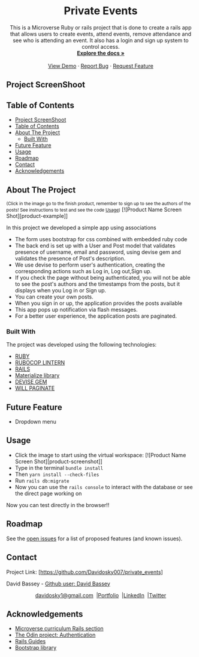 
<!-- PROJECT LOGO -->
<br />
<p align="center">
  <h1 align="center">Private Events</h1>
  <p align="center">
    This is a Microverse Ruby or rails project that is done to create a rails app that allows users to create events, attend events, remove attendance and see who is attending an event. It also has a login and sign up system to control access.
    <br />
    <a href="https://github.com/Davidosky007/private_events"><strong>Explore the docs »</strong></a>
    <br />
    <br />
    <a href="https://github.com/Davidosky007/private_events">View Demo</a>
    ·
    <a href="https://github.com/Davidosky007/private_events/issues">Report Bug</a>
    ·
    <a href="https://github.com/Davidosky007/private_events/issues">Request Feature</a>
  </p>
</p>

## Project ScreenShoot

<!-- <img src="./app/assets/images/members_only.png" width="1200px" height="500px" /> -->

## Table of Contents
- [Project ScreenShoot](#project-screenshoot)
- [Table of Contents](#table-of-contents)
- [About The Project](#about-the-project)
  - [Built With](#built-with)
- [Future Feature](#future-feature)
- [Usage](#usage)
- [Roadmap](#roadmap)
- [Contact](#contact)
- [Acknowledgements](#acknowledgements)
<!-- ABOUT THE PROJECT -->

## About The Project

<small>(Click in the image go to the finish product, remember to sign up to see the authors of the posts! 
  See instructions to test and see the code [Usage](#usage))</small>
[![Product Name Screen Shot][product-example]]

In this project we developed a simple app using associations
* The form uses bootstrap for css combined with embedded ruby code
* The back end is set up with a User and Post model that validates presence of username, email and password, using devise gem and validates the presence of Post's description.
* We use devise to perform user's authentication, creating the corresponding actions such as Log in, Log out,Sign up.
* If you check the page without being authenticated, you will not be able to see the post's authors and the timestamps from the posts, but it displays when you Log in or Sign up. 
* You can create your own posts.
* When you sign in or up, the application provides the posts available 
* This app pops up notification via flash messages.
* For a better user experience, the application posts are paginated. 

### Built With

The project was developed using the following technologies:

- [RUBY](https://www.ruby-lang.org/es/)
- [RUBOCOP LINTERN](https://github.com/microverseinc/linters-config/tree/master/ruby)
- [RAILS](https://rubyonrails.org/)
- [Materialize library](https://materializecss.com/)
- [DEVISE GEM](https://github.com/heartcombo/devise)
- [WILL PAGINATE](https://rubygems.org/gems/will_paginate/versions/3.1.0?locale=es)

## Future Feature

* Dropdown menu

## Usage

* Click the image to start using the virtual workspace:
[![Product Name Screen Shot][product-screenshot]]
* Type in the terminal `bundle install`
* Then `yarn install --check-files`
* Run  `rails db:migrate`
* Now you can use the `rails console` to interact with the database or see the direct page working on

Now you can test directly in the browser!!

## Roadmap

See the [open issues](https://github.com/Davidosky007/private_events/issues) for a list of proposed features (and known issues).

## Contact

<p align="center">

  Project Link: [https://github.com/Davidosky007/private_events]

<p align="center">

  David Bassey - [Github user: David Bassey](https://github.com/Davidosky007)
</p>
<p align="center" style="display: flex; justify-content: center; align-items: center;">
    <a target="_blank" href="https://mail.google.com/mail/?view=cm&fs=1&tf=1&to=davidosky1@gmail.com">
      davidosky1@gmail.com
    </a> &nbsp; |
    <a target="_blank" href="https://github.com/Davidosky007?tab=repositories">
        Portfolio
    </a> &nbsp; |
    <a target="_blank" href="https://www.linkedin.com/in/david-bassey-akan">
      LinkedIn
    </a> &nbsp; |
    <a target="_blank" href="https://twitter.com/Davidosky2">
      Twitter
    </a>
</p>

## Acknowledgements

- [Microverse curriculum Rails section](https://www.microverse.org/?grsf=6ns691)
- [The Odin project: Authentication](https://www.theodinproject.com/courses/ruby-on-rails/lessons/authentication)
- [Rails Guides](https://guides.rubyonrails.org)
- [Bootstrap library](https://getbootstrap.com/docs/5.0/utilities/colors/#dealing-with-specificity)